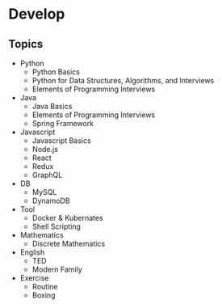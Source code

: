 # Develop

## Topics
* Python
  * Python Basics
  * Python for Data Structures, Algorithms, and Interviews
  * Elements of Programming Interviews
* Java
  * Java Basics
  * Elements of Programming Interviews
  * Spring Framework
* Javascript
  * Javascript Basics
  * Node.js
  * React
  * Redux
  * GraphQL
* DB
  * MySQL
  * DynamoDB
* Tool
  * Docker & Kubernates
  * Shell Scripting
* Mathematics
  * Discrete Mathematics
* English
  * TED
  * Modern Family
* Exercise
  * Routine
  * Boxing
